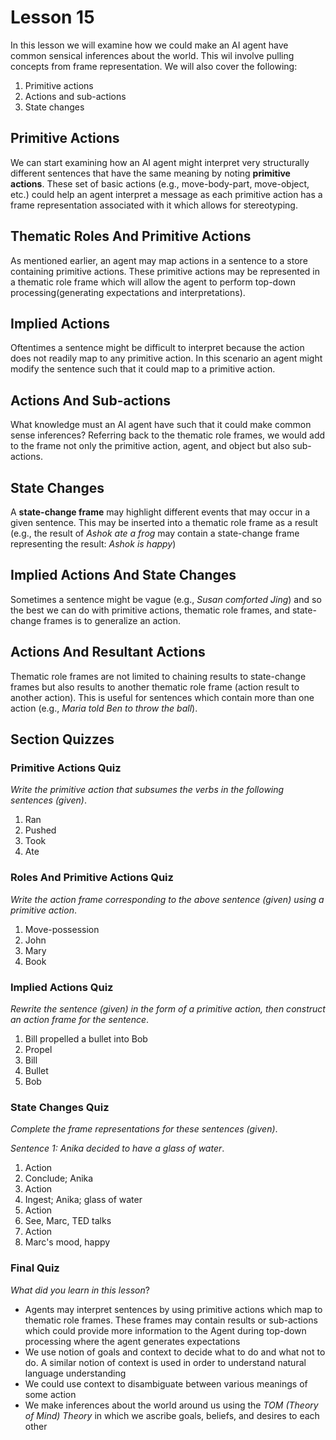 # Lesson 15

In this lesson we will examine how we could make an AI agent have common sensical inferences about the world. This wil involve pulling concepts from frame representation. We will also cover the following:

1. Primitive actions
2. Actions and sub-actions
3. State changes

## Primitive Actions

We can start examining how an AI agent might interpret very structurally different sentences that have the same meaning by noting **primitive actions**. These set of basic actions (e.g., move-body-part, move-object, etc.) could help an agent interpret a message as each primitive action has a frame representation associated with it which allows for stereotyping.

## Thematic Roles And Primitive Actions

As mentioned earlier, an agent may map actions in a sentence to a store containing primitive actions. These primitive actions may be represented in a thematic role frame which will allow the agent to perform top-down processing(generating expectations and interpretations).

## Implied Actions

Oftentimes a sentence might be difficult to interpret because the action does not readily map to any primitive action. In this scenario an agent might modify the sentence such that it could map to a primitive action.

## Actions And Sub-actions

What knowledge must an AI agent have such that it could make common sense inferences? Referring back to the thematic role frames, we would add to the frame not only the primitive action, agent, and object but also sub-actions.

## State Changes

A **state-change frame** may highlight different events that may occur in a given sentence. This may be inserted into a thematic role frame as a result (e.g., the result of _Ashok ate a frog_ may contain a state-change frame representing the result: _Ashok is happy_)

## Implied Actions And State Changes

Sometimes a sentence might be vague (e.g., _Susan comforted Jing_) and so the best we can do with primitive actions, thematic role frames, and state-change frames is to generalize an action.

## Actions And Resultant Actions

Thematic role frames are not limited to chaining results to state-change frames but also results to another thematic role frame (action result to another action). This is useful for sentences which contain more than one action (e.g., _Maria told Ben to throw the ball_).

## Section Quizzes

### Primitive Actions Quiz

_Write the primitive action that subsumes the verbs in the following sentences (given)_.

1. Ran
2. Pushed
3. Took
4. Ate

### Roles And Primitive Actions Quiz

_Write the action frame corresponding to the above sentence (given) using a primitive action_.

1. Move-possession
2. John
3. Mary
4. Book

### Implied Actions Quiz

_Rewrite the sentence (given) in the form of a primitive action, then construct an action frame for the sentence_.

1. Bill propelled a bullet into Bob
2. Propel
3. Bill
4. Bullet
5. Bob

### State Changes Quiz

_Complete the frame representations for these sentences (given)_.

_Sentence 1: Anika decided to have a glass of water_.

1. Action
2. Conclude; Anika
3. Action
4. Ingest; Anika; glass of water
5. Action
6. See, Marc, TED talks
7. Action
8. Marc's mood, happy

### Final Quiz

_What did you learn in this lesson_?

- Agents may interpret sentences by using primitive actions which map to thematic role frames. These frames may contain results or sub-actions which could provide more information to the Agent during top-down processing where the agent generates expectations
- We use notion of goals and context to decide what to do and what not to do. A similar notion of context is used in order to understand natural language understanding
- We could use context to disambiguate between various meanings of some action
- We make inferences about the world around us using the _TOM (Theory of Mind) Theory_ in which we ascribe goals, beliefs, and desires to each other
